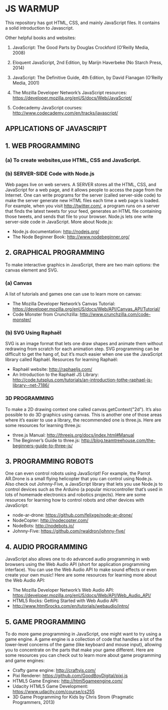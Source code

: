 # JS WARMUP
This repository has got HTML, CSS, and mainly JavaScript files.
It contains a solid introduction to Javascript.


Other helpful books and websites:
1. JavaScript: The Good Parts by Douglas Crockford (O’Reilly Media, 2008)

2. Eloquent JavaScript, 2nd Edition, by Marijn Haverbeke (No Starch Press, 2014)

3. JavaScript: The Definitive Guide, 4th Edition, by David Flanagan (O’Reilly Media, 2001)

4. The Mozilla Developer Network’s JavaScript resources: https://developer.mozilla.org/enUS/docs/Web/JavaScript/

5. Codecademy JavaScript courses: http://www.codecademy.com/en/tracks/javascript/


## APPLICATIONS OF JAVASCRIPT
## 1. WEB PROGRAMMING

### (a) To create websites,use HTML, CSS and JavaScript.

### (b) SERVER-SIDE Code with Node.js
Web pages live on web servers. A SERVER stores all the HTML, CSS, and JavaScript for a web page, 
and it allows people to access the page from the Internet. 
One can write programs for the server (called server-side code) 
to make the server generate new HTML files each time a web page is loaded. 
For example, when you visit http://twitter.com/, a program runs on a server 
that finds the latest tweets for your feed, generates an HTML file containing those tweets,
and sends that file to your browser.
Node.js lets one write server-side code in JavaScript. 
More about Node.js:
- Node.js documentation: http://nodejs.org/
- The Node Beginner Book: http://www.nodebeginner.org/


## 2. GRAPHICAL PROGRAMMING

To make interactive graphics in JavaScript, there are two main options: the canvas element
and SVG.

### (a) Canvas
A list of tutorials and games one can use to learn more on canvas:
- The Mozilla Developer Network’s Canvas Tutorial: https://developer.mozilla.org/enUS/docs/Web/API/Canvas_API/Tutorial/
- Code Monster from Crunchzilla: http://www.crunchzilla.com/code-monster/

### (b) SVG Using Raphaël
SVG is an image format that lets one draw shapes and animate them without redrawing from scratch for
each animation step. 
SVG programming can be difficult to get the hang of, but it’s much easier when one 
use the JavaScript library called Raphaël. 
Resources for learning Raphaël:
- Raphaël website: http://raphaeljs.com/
- An Introduction to the Raphaël JS Library: http://code.tutsplus.com/tutorials/an-introduction-tothe-raphael-js-library--net-7186/

### 3D PROGRAMMING
To make a 2D drawing context one called canvas.getContext("2d"). 
It’s also possible to do 3D graphics using canvas. 
This is another one of those areas where it’s easier to use a library, the recommended 
one is three.js. 
Here are some resources for learning three.js:
- three.js Manual: http://threejs.org/docs/index.html#Manual
- The Beginner’s Guide to three.js: http://blog.teamtreehouse.com/the-beginners-guide-to-three-js/


## 3. PROGRAMMING ROBOTS
One can even control robots using JavaScript! For example, the Parrot AR.Drone is a small flying
helicopter that you can control using Node.js. Also check out Johnny-Five, a JavaScript library
that lets you use Node.js to control devices such as the Arduino (a popular microcontroller that’s used in
lots of homemade electronics and robotics projects). 
Here are some resources for learning how to control robots and other devices with JavaScript:
- node-ar-drone: https://github.com/felixge/node-ar-drone/
- NodeCopter: http://nodecopter.com/
- NodeBots: http://nodebots.io/
- Johnny-Five: https://github.com/rwaldron/johnny-five/


## 4. AUDIO PROGRAMMING
JavaScript also allows one to do advanced audio programming in web browsers using the Web Audio
API (short for application programming interface). You can use the Web Audio API to make sound
effects or even create your own music! 
Here are some resources for learning more about the Web Audio API:
- The Mozilla Developer Network’s Web Audio API: https://developer.mozilla.org/enUS/docs/Web/API/Web_Audio_API/
- HTML5 Rocks: Getting Started with Web Audio API:
- http://www.html5rocks.com/en/tutorials/webaudio/intro/


## 5. GAME PROGRAMMING
To do more game programming in JavaScript, one might want to try using a game engine. 
A game engine is a collection of code that handles a lot of the lower-level concerns of the game (like
keyboard and mouse input), allowing you to concentrate on the parts that make your game different.
Here are some resources you can check out to learn more about game programming and game engines:
- Crafty game engine: http://craftyjs.com/
- Pixi Renderer: https://github.com/GoodBoyDigital/pixi.js
- HTML5 Game Engines: http://html5gameengine.com/
- Udacity HTML5 Game Development: https://www.udacity.com/course/cs255
- 3D Game Programming for Kids by Chris Strom (Pragmatic Programmers, 2013)